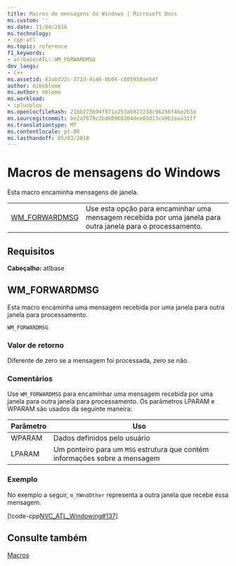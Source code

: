 ```yaml
---
title: Macros de mensagens do Windows | Microsoft Docs
ms.custom: ''
ms.date: 11/04/2016
ms.technology:
- cpp-atl
ms.topic: reference
f1_keywords:
- atlbase/ATL::WM_FORWARDMSG
dev_langs:
- C++
ms.assetid: 63abd22c-372d-4148-bb04-c605950ae64f
author: mikeblome
ms.author: mblome
ms.workload:
- cplusplus
ms.openlocfilehash: 21bb273b94f871e253ab927238c96256f46e2b3a
ms.sourcegitcommit: be2a7679c2bd80968204dee03d13ca961eaa31ff
ms.translationtype: MT
ms.contentlocale: pt-BR
ms.lasthandoff: 05/03/2018
---
```

# <a name="windows-messages-macros"></a>Macros de mensagens do Windows
Esta macro encaminha mensagens de janela.  
  
|||  
|-|-|  
|[WM_FORWARDMSG](#wm_forwardmsg)|Use esta opção para encaminhar uma mensagem recebida por uma janela para outra janela para o processamento.|  

## <a name="requirements"></a>Requisitos  
 **Cabeçalho:** atlbase 
   
##  <a name="wm_forwardmsg"></a>  WM_FORWARDMSG  
 Esta macro encaminha uma mensagem recebida por uma janela para outra janela para processamento.  
  
```
WM_FORWARDMSG
```  
  
### <a name="return-value"></a>Valor de retorno  
 Diferente de zero se a mensagem foi processada, zero se não.  
  
### <a name="remarks"></a>Comentários  
 Use `WM_FORWARDMSG` para encaminhar uma mensagem recebida por uma janela para outra janela para processamento. Os parâmetros LPARAM e WPARAM são usados da seguinte maneira:  
  
|Parâmetro|Uso|  
|---------------|-----------|  
|WPARAM|Dados definidos pelo usuário|  
|LPARAM|Um ponteiro para um `MSG` estrutura que contém informações sobre a mensagem|  
  
### <a name="example"></a>Exemplo  
 No exemplo a seguir, `m_hWndOther` representa a outra janela que recebe essa mensagem.  
  
 [!code-cpp[NVC_ATL_Windowing#137](../../atl/codesnippet/cpp/windows-messages-macros_1.cpp)]  
  
## <a name="see-also"></a>Consulte também  
 [Macros](../../atl/reference/atl-macros.md)
